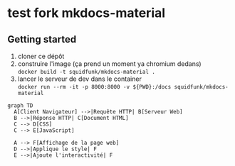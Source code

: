 # test fork mkdocs-material


## Getting started

1. cloner ce dépôt
2. construire l'image (ça prend un moment ya chromium dedans)  
   `docker build -t squidfunk/mkdocs-material .`
3. lancer le serveur de dev dans le container  
   `docker run --rm -it -p 8000:8000 -v ${PWD}:/docs squidfunk/mkdocs-material`


```mermaid
graph TD
  A[Client Navigateur] -->|Requête HTTP| B[Serveur Web]
  B -->|Réponse HTTP| C[Document HTML]
  C --> D[CSS]
  C --> E[JavaScript]
  
  A --> F[Affichage de la page web]
  D -->|Applique le style| F
  E -->|Ajoute l'interactivité| F

```
